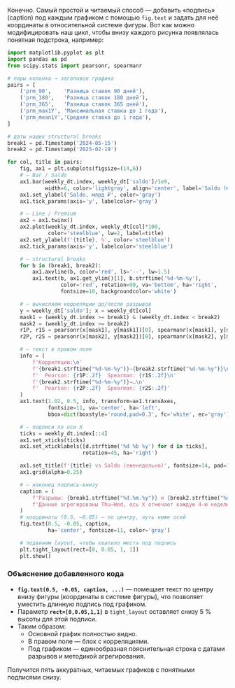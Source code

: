 Конечно. Самый простой и читаемый способ — добавить «подпись» (caption) под каждым графиком с помощью `fig.text` и задать для неё координаты в относительной системе фигуры. Вот как можно модифицировать наш цикл, чтобы внизу каждого рисунка появлялась понятная подстрока, например:

```python
import matplotlib.pyplot as plt
import pandas as pd
from scipy.stats import pearsonr, spearmanr

# пары колонка → заголовок графика
pairs = [
    ('prm_90',    'Разница ставок 90 дней'),
    ('prm_180',   'Разница ставок 180 дней'),
    ('prm_365',   'Разница ставок 365 дней'),
    ('prm_max1Y', 'Максимальная ставка до 1 года'),
    ('prm_mean1Y','Средняя ставка до 1 года'),
]

# даты наших structural breaks
break1 = pd.Timestamp('2024-05-15')
break2 = pd.Timestamp('2025-02-19')

for col, title in pairs:
    fig, ax1 = plt.subplots(figsize=(14,6))
    # — Bar / Saldo
    ax1.bar(weekly_dt.index, weekly_dt['saldo']/1e9,
            width=6, color='lightgray', align='center', label='Saldo (млрд ₽)')
    ax1.set_ylabel('Saldo, млрд ₽', color='gray')
    ax1.tick_params(axis='y', labelcolor='gray')

    # — Line / Premium
    ax2 = ax1.twinx()
    ax2.plot(weekly_dt.index, weekly_dt[col]*100,
             color='steelblue', lw=2, label=title)
    ax2.set_ylabel(f'{title}, %', color='steelblue')
    ax2.tick_params(axis='y', labelcolor='steelblue')

    # — structural breaks
    for b in (break1, break2):
        ax1.axvline(b, color='red', ls='--', lw=1.5)
        ax1.text(b, ax1.get_ylim()[1], b.strftime('%d-%m-%y'),
                 color='red', rotation=90, va='bottom', ha='right',
                 fontsize=10, backgroundcolor='white')

    # — вычисляем корреляции до/после разрывов
    y = weekly_dt['saldo']; x = weekly_dt[col]
    mask1 = (weekly_dt.index >= break1) & (weekly_dt.index < break2)
    mask2 = (weekly_dt.index >= break2)
    r1P, r1S = pearsonr(x[mask1], y[mask1])[0], spearmanr(x[mask1], y[mask1])[0]
    r2P, r2S = pearsonr(x[mask2], y[mask2])[0], spearmanr(x[mask2], y[mask2])[0]

    # — текст в правом поле
    info = (
        f'Корреляции:\n'
        f'{break1.strftime("%d-%m-%y")}→{break2.strftime("%d-%m-%y")}\n'
        f'  Pearson: {r1P:.2f}  Spearman: {r1S:.2f}\n'
        f'{break2.strftime("%d-%m-%y")}→…\n'
        f'  Pearson: {r2P:.2f}  Spearman: {r2S:.2f}'
    )
    ax1.text(1.02, 0.5, info, transform=ax1.transAxes,
             fontsize=11, va='center', ha='left',
             bbox=dict(boxstyle='round,pad=0.3', fc='white', ec='gray'))

    # — подписи по оси X
    ticks = weekly_dt.index[::4]
    ax1.set_xticks(ticks)
    ax1.set_xticklabels([d.strftime('%d %b %y') for d in ticks],
                        rotation=45, ha='right')

    ax1.set_title(f'{title} vs Saldo (еженедельно)', fontsize=14, pad=12)
    ax1.grid(alpha=0.25)

    # — наконец подпись-внизу
    caption = (
        f'Разрывы: {break1.strftime("%d.%m.%y")} и {break2.strftime("%d.%m.%y")}. '
        f'Данные агрегированы Thu→Wed, ось X отмечает каждую 4‑ю неделю.'
    )
    # координаты (0.5, –0.05) — по центру, чуть ниже осей
    fig.text(0.5, -0.05, caption,
             ha='center', fontsize=11, color='gray')

    # подвинем layout, чтобы хватило места под подпись
    plt.tight_layout(rect=[0, 0.05, 1, 1])
    plt.show()
```

### Объяснение добавленного кода
- **`fig.text(0.5, -0.05, caption, ...)`** — помещает текст по центру внизу фигуры (координаты в системе фигуры), что позволяет уместить длинную подпись под графиком.
- Параметр **`rect=[0,0.05,1,1]`** в `tight_layout` оставляет снизу 5 % высоты для этой подписи.
- Таким образом:
  - Основной график полностью видно.
  - В правом поле — блок с корреляциями.
  - Под графиком — единообразная пояснительная строка с датами разрывов и методикой агрегирования.

Получится пять аккуратных, читаемых графиков с понятными подписями снизу.
